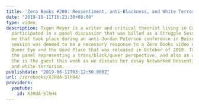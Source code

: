```yaml
---
title: 'Zero Books #200: Ressentiment, anti-Blackness, and White Terrorism'
date: "2019-10-11T16:23:38+08:00"
type: video
description: Txgen Meyer is a writer and critical theorist living in California. She
  participated in a panel discussion that was billed as a Struggle Session aimed at
  me that took place during an anti-Jordan Peterson conference in Boise. The struggle
  session was deemed to be a necessary response to a Zero Books video entitled Intersectionality,
  Queer Eye and the Good Place that was released in October of 2018. Txgen was on
  the panel representing a trans/black/queer perspective, and also as a voice of reason.
  She is the guest this week as we discuss her essay Networked Ressentiment on anti-blackness
  and white terrorism.
publishdate: "2019-06-11T03:12:50.000Z"
url: /zerobooks/XJHdA-SlhH4/
providers:
  youtube:
    id: XJHdA-SlhH4
---
```

